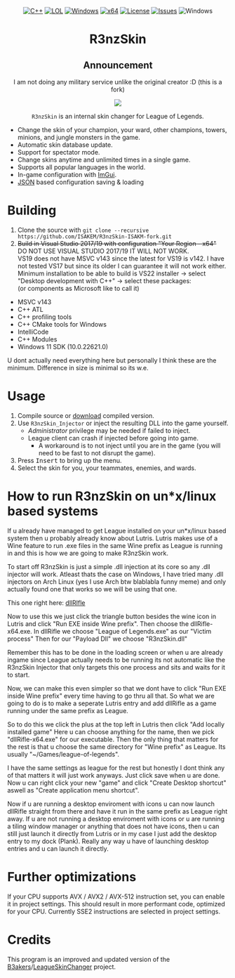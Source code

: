﻿<div align="center">

   [![C++](https://img.shields.io/badge/Language-C%2B%2B-%23f34b7d.svg?style=plastic)](https://en.wikipedia.org/wiki/C%2B%2B)
   [![LOL](https://img.shields.io/badge/Game-League%20of%20Legends-445fa5.svg?style=plastic)](https://na.leagueoflegends.com)
   [![Windows](https://img.shields.io/badge/Platform-Windows-0078d7.svg?style=plastic)](https://en.wikipedia.org/wiki/Microsoft_Windows)
   [![x64](https://img.shields.io/badge/Arch-x64-red.svg?style=plastic)](https://en.wikipedia.org/wiki/X86-64)
   [![License](https://img.shields.io/github/license/R3nzTheCodeGOD/R3nzSkin.svg?style=plastic)](LICENSE)
   [![Issues](https://img.shields.io/github/issues/R3nzTheCodeGOD/R3nzSkin.svg?style=plastic)](https://github.com/R3nzTheCodeGOD/R3nzSkin/issues)
   ![Windows](https://github.com/R3nzTheCodeGOD/R3nzSkin/workflows/Windows/badge.svg?branch=main&event=push)

   # **R3nzSkin**

   ## Announcement
   I am not doing any military service unlike the original creator :D (this is a fork)

   <img src="https://user-images.githubusercontent.com/58574988/134170370-c827d712-fcc7-432f-b9f8-96678b0c9bf6.gif">

   `R3nzSkin` is an internal skin changer for League of Legends.

</div>

- Change the skin of your champion, your ward, other champions, towers, minions, and jungle monsters in the game.
- Automatic skin database update.
- Support for spectator mode.
- Change skins anytime and unlimited times in a single game.
- Supports all popular languages ​​in the world.
- In-game configuration with <a href="https://github.com/ocornut/imgui">ImGui</a>.
- <a href="https://github.com/nlohmann/json">JSON</a> based configuration saving & loading

# Building
   1. Clone the source with `git clone --recursive https://github.com/ISAKEM/R3nzSkin-ISAKM-fork.git`
   2. ~~Build in Visual Studio 2017/19 with configuration "Your Region - x64"~~  
	DO NOT USE VISUAL STUDIO 2017/19 IT WILL NOT WORK.  
	VS19 does not have MSVC v143 since the latest for VS19 is v142. I have not tested VS17 but since its older I can guarantee it will not work either.  
	Minimum installation to be able to build is VS22 installer -> select "Desktop development with C++" -> select these packages:  
	(or components as Microsoft like to call it)

- MSVC v143
- C++ ATL
- C++ profiling tools
- C++ CMake tools for Windows
- IntelliCode
- C++ Modules
- Windows 11 SDK (10.0.22621.0)
  
U dont actually need everything here but personally I think these are the minimum. Difference in size is minimal so its w.e.
	  

# Usage
   1. Compile source or <a href="https://github.com/ISAKEM/R3nzSkin-ISAKM-fork/releases/latest">download</a> compiled version.
   2. Use `R3nzSkin_Injector` or inject the resulting DLL into the game yourself.
      - *Administrator* privilege may be needed if failed to inject.
      - League client can crash if injected before going into game.
         - A workaround is to not inject until you are in the game (you will need to be fast to not disrupt the game).
   3. Press <kbd>Insert</kbd> to bring up the menu.
   4. Select the skin for you, your teammates, enemies, and wards.

# How to run R3nzSkin on un*x/linux based systems
If u already have managed to get League installed on your un*x/linux based system then u probably already know about Lutris. Lutris makes use of a Wine feature to run .exe files in the same Wine prefix as League is running in and this is how we are going to make R3nzSkin work. 

To start off R3nzSkin is just a simple .dll injection at its core so any .dll injector will work. Atleast thats the case on Windows, I have tried many .dll injectors on Arch Linux (yes I use Arch btw blablabla funny meme) and only actually found one that works so we will be using that one.

This one right here: <a href="https://github.com/andrewbae/windows-dll-injector">dllRIfle</a>

Now to use this we just click the triangle button besides the wine icon in Lutris and click "Run EXE inside Wine prefix". 
Then choose the dllRifle-x64.exe. 
In dllRifle we choose "League of Legends.exe" as our "Victim process"
Then for our "Payload Dll" we choose "R3nzSkin.dll"

Remember this has to be done in the loading screen or when u are already ingame since League actually needs to be running its not automatic like the R3nzSkin Injector that only targets this one process and sits and waits for it to start.

Now, we can make this even simpler so that we dont have to click "Run EXE inside Wine prefix" every time having to go thru all that. So what we are going to do is to make a seperate Lutris entry and add dllRifle as a game running under the same prefix as League.

So to do this we click the plus at the top left in Lutris then click "Add locally installed game"
Here u can choose anything for the name, then we pick "dllRifle-x64.exe" for our executable.
Then the only thing that matters for the rest is that u choose the same directory for "Wine prefix" as League. Its 
usually "~/Games/league-of-legends".

I have the same settings as league for the rest but honestly I dont think any of that matters it will just work anyways. Just click save when u are done.
Now u can right click your new "game" and click "Create Desktop shortcut" aswell as "Create application menu shortcut".

Now if u are running a desktop enviroment with icons u can now launch dllRifle straight from there and have it run in the same prefix as League right away. 
If u are not running a desktop enviroment with icons or u are running a tiling window manager or anything that does not have icons, then u can still just launch it directly from Lutris or in my case I just add the desktop entry to my dock (Plank). Really any way u have of launching desktop entries and u can launch it directly.

# Further optimizations
   If your CPU supports AVX / AVX2 / AVX-512 instruction set, you can enable it in project settings. This should result in more performant code, optimized for your CPU. Currently SSE2 instructions are selected in project settings.

# Credits
   This program is an improved and updated version of the <a href="https://github.com/B3akers">B3akers</a>/<a href="https://github.com/B3akers/LeagueSkinChanger">LeagueSkinChanger</a> project.
